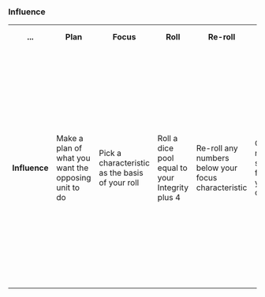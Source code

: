 ### Influence

<table>
  <tr>
    <th>...</th>
    <th>Plan</th>
    <th>Focus</th>
    <th>Roll</th>
    <th>Re-roll</th>
    <th>Count successes</th>
    <th>Check resistance</th>
    <th>Force success</th>
    <th>Resolve</th>
      </tr>
  <tr>
    <td style="font-weight: bold;";>Influence</td>
    <td>Make a plan of what you want the opposing unit to do</td>
    <td>Pick a characteristic as the basis of your roll</td>
    <td>Roll a dice pool equal to your Integrity plus 4</td>
    <td>Re-roll any numbers below your focus characteristic</td>
    <td>Count how many dice show the face value of your focus characteristic</td>
    <td>The target unit can use a characteristic or their Motivation to roll for resistance - if they have more successes than the challenging unit the challenge failsBuy any extra successes by paying 1 Integrity per success, or adding a new Weakness per success</td>
    <td>Buy any extra successes by paying 1 Integrity per success, or adding a new Weakness</td>
    <td>If successful, have the GM control the unit as you influenced them, or place tokens on the unit to influence them yourself</td>
      </tr>
</table>